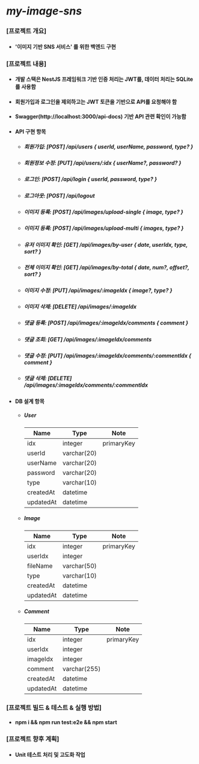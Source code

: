 # _my-image-sns_

### [프로젝트 개요]

- #### '이미지 기반 SNS 서비스' 를 위한 백엔드 구현

### [프로젝트 내용]

  - #### 개발 스택은 NestJS 프레임워크 기반 인증 처리는 JWT를, 데이터 처리는 SQLite를 사용함
  - #### 회원가입과 로그인을 제외하고는 JWT 토큰을 기반으로 API를 요청해야 함
  - #### Swagger(http://localhost:3000/api-docs) 기반 API 관련 확인이 가능함

- #### API 구현 항목
  - ##### 회원가입: [POST] /api/users { userId, userName, password, type? }
  - ##### 회원정보 수정: [PUT] /api/users/:idx { userName?, password? }
  - ##### 로그인: [POST] /api/login { userId, password, type? }
  - ##### 로그아웃: [POST] /api/logout
  - ##### 이미지 등록: [POST] /api/images/upload-single { image, type? }
  - ##### 이미지 등록: [POST] /api/images/upload-multi { images, type? }
  - ##### 유저 이미지 확인: [GET] /api/images/by-user { date, userIdx, type, sort? }
  - ##### 전체 이미지 확인: [GET] /api/images/by-total { date, num?, offset?, sort? }
  - ##### 이미지 수정: [PUT] /api/images/:imageIdx { image?, type? }
  - ##### 이미지 삭제: [DELETE] /api/images/:imageIdx
  - ##### 댓글 등록: [POST] /api/images/:imageIdx/comments { comment }
  - ##### 댓글 조회: [GET] /api/images/:imageIdx/comments
  - ##### 댓글 수정: [PUT] /api/images/:imageIdx/comments/:commentIdx { comment }
  - ##### 댓글 삭제: [DELETE] /api/images/:imageIdx/comments/:commentIdx
  
- #### DB 설계 항목
  - ##### User
    | Name      | Type        | Note       |
    |-----------|-------------|------------|
    | idx       | integer     | primaryKey |
    | userId    | varchar(20) |            |
    | userName  | varchar(20) |            |
    | password  | varchar(20) |            |
    | type      | varchar(10) |            |
    | createdAt | datetime    |            |
    | updatedAt | datetime    |            |

  - ##### Image
    | Name      | Type        | Note       |
    |-----------|-------------|------------|
    | idx       | integer     | primaryKey |
    | userIdx   | integer     |            |
    | fileName  | varchar(50) |            |
    | type      | varchar(10) |            |
    | createdAt | datetime    |            |
    | updatedAt | datetime    |            |

  - ##### Comment
    | Name      | Type         | Note       |
    |-----------|--------------|------------|
    | idx       | integer      | primaryKey |
    | userIdx   | integer      |            |
    | imageIdx  | integer      |            |
    | comment   | varchar(255) |            |
    | createdAt | datetime     |            |
    | updatedAt | datetime     |            |

### [프로젝트 빌드 & 테스트 & 실행 방법]

- #### npm i && npm run test:e2e && npm start

### [프로젝트 향후 계획]

- #### Unit 테스트 처리 및 고도화 작업
